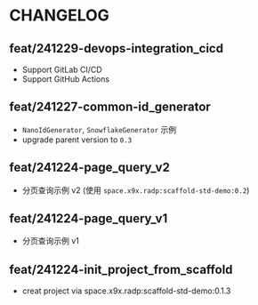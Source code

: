 # CHANGELOG

## feat/241229-devops-integration_cicd

- Support GitLab CI/CD
- Support GitHub Actions

## feat/241227-common-id_generator

- `NanoIdGenerator`, `SnowflakeGenerator` 示例
- upgrade parent version to `0.3`

## feat/241224-page_query_v2

- 分页查询示例 v2 (使用 `space.x9x.radp:scaffold-std-demo:0.2`)

## feat/241224-page_query_v1

- 分页查询示例 v1

## feat/241224-init_project_from_scaffold

- creat project via space.x9x.radp:scaffold-std-demo:0.1.3
